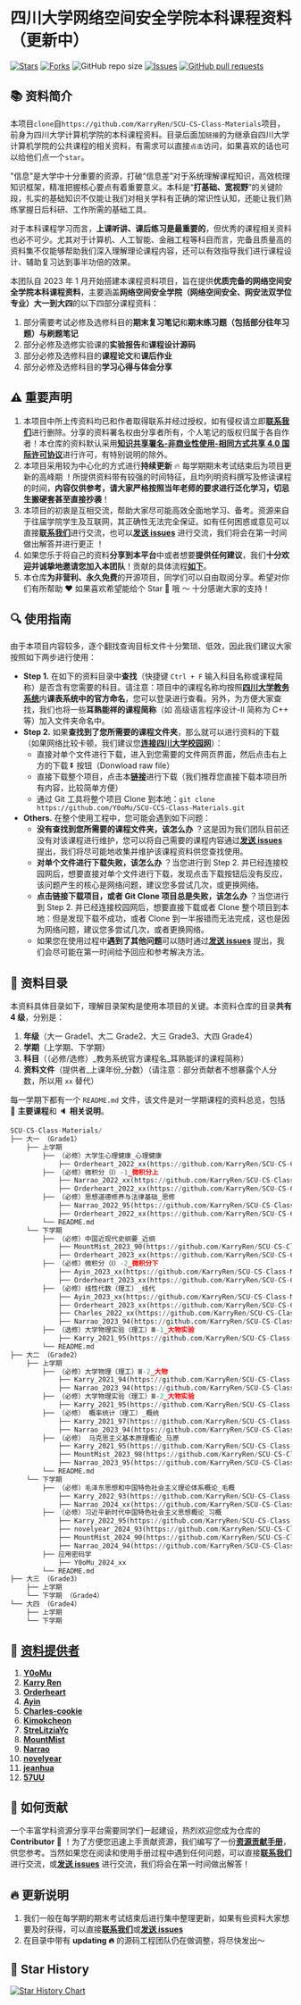 # 四川大学网络空间安全学院本科课程资料（更新中）

[![Stars](https://img.shields.io/github/stars/Y0oMu/SCU-CCS-Class-Materials.svg)](https://github.com/Y0oMu/SCU-CCS-Class-Materials/stargazers) [![Forks](https://img.shields.io/github/forks/Y0oMu/SCU-CCS-Class-Materials.svg)](https://github.com/Y0oMu/SCU-CCS-Class-Materials/network/members) ![GitHub repo size](https://img.shields.io/github/repo-size/Y0oMu/SCU-CCS-Class-Materials.svg) [![Issues](https://img.shields.io/github/issues/Y0oMu/SCU-CCS-Class-Materials.svg)](https://github.com/Y0oMu/SCU-CCS-Class-Materials/issues) [![GitHub pull requests](https://img.shields.io/github/issues-pr/Y0oMu/SCU-CCS-Class-Materials.svg)](https://github.com/Y0oMu/SCU-CCS-Class-Materials/pulls)

## 📚 资料简介

本项目`clone`自`https://github.com/KarryRen/SCU-CS-Class-Materials`项目，前身为四川大学计算机学院的本科课程资料。目录后面加`链接`的为继承自四川大学计算机学院的公共课程的相关资料，有需求可以直接`点击`访问，如果喜欢的话也可以给他们点一个`star`。

"信息"是大学中十分重要的资源，打破“信息差”对于系统理解课程知识，高效梳理知识框架，精准把握核心要点有着重要意义。本科是“**打基础、宽视野**”的关键阶段，扎实的基础知识不仅能让我们对相关学科有正确的常识性认知，还能让我们熟练掌握日后科研、工作所需的基础工具。

对于本科课程学习而言，**上课听讲、课后练习是最重要的**，但优秀的课程相关资料也必不可少。尤其对于计算机、人工智能、金融工程等科目而言，完备且质量高的资料集不仅能够帮助我们深入理解理论课程内容，还可以有效指导我们进行课程设计、辅助复习达到事半功倍的效果。

本团队自 2023 年 1 月开始搭建本课程资料项目，旨在提供**优质完备的网络空间安全学院本科课程资料**，主要涵盖**网络空间安全学院（网络空间安全、网安法双学位专业）大一到大四**的以下四部分课程资料：

1. 部分需要考试必修及选修科目的**期末复习笔记**和**期末练习题（包括部分往年习题）**与**刷题笔记**
2. 部分必修及选修实验课的**实验报告**和**课程设计源码**
3. 部分必修及选修科目的**课程论文**和**课后作业**
4. 部分必修及选修科目的**学习心得与体会分享**



## ⚠️ 重要声明

1. 本项目中所上传资料均已和作者取得联系并经过授权，如有侵权请立即[**联系我们**](yejiayi2004@outlook.com)进行删除。分享的资料署名权由分享者所有，个人笔记的版权归属于各自作者！本仓库的资料默认采用[**知识共享署名-非商业性使用-相同方式共享 4.0 国际许可协议**](http://creativecommons.org/licenses/by-nc-sa/4.0/deed.zh)进行许可，有特别说明的除外。
2. 本项目采用较为中心化的方式进行**持续更新** 🔥 每学期期末考试结束后为项目更新的高峰期 ！所提供资料带有较强的时间特征，且均列明资料撰写及修读课程的时间，**内容仅供参考，请大家严格按照当年老师的要求进行泛化学习，切忌生搬硬套甚至直接抄袭**！
3. 本项目的初衷是互相交流，帮助大家尽可能高效全面地学习、备考。资源来自于往届学院学生及互联网，其正确性无法完全保证。如有任何困惑或意见可以直接[**联系我们**](yejiayi2004@outlook.com)进行交流，也可以[**发送 issues**](https://github.com/Y0oMu/SCU-CCS-Class-Materials/issues) 进行交流，我们将会在第一时间做出解答并进行更正 ！
4. 如果您乐于将自己的资料**分享到本平台**中或者想要**提供任何建议**，我们**十分欢迎并诚挚地邀请您加入本团队**！贡献的具体流程[**如下**](https://github.com/Y0oMu/SCU-CCS-Class-Materials?tab=readme-ov-file#-如何贡献)。
5. 本仓库**为非营利、永久免费**的开源项目，同学们可以自由取阅分享。希望对你们有所帮助 ♥️ 如果喜欢希望能给个 Star 🌟 哦 ～ 十分感谢大家的支持！



## 🔍 使用指南

由于本项目内容较多，逐个翻找查询目标文件十分繁琐、低效，因此我们建议大家按照如下两步进行使用：

- **Step 1.** 在如下的资料目录中**查找**（快捷键 `Ctrl + F` 输入科目名称或课程简称）是否含有您需要的科目。请注意：项目中的课程名称均按照[**四川大学教务系统**](http://zhjw.scu.edu.cn)内**课表系统中的官方命名**，您可以登录进行查看。另外，为方便大家查找，我们也将一些**耳熟能祥的课程简称**（如 高级语言程序设计-Ⅱ 简称为 C++ 等）加入文件夹命名中。
- **Step 2.** 如果**查找到了您所需要的课程文件夹**，那么就可以进行资料的下载（如果网络比较卡顿，我们建议您[**连接四川大学校园网**](http://192.168.2.135)）：
  - 直接对单个文件进行下载，进入到您需要的文件网页界面，然后点击右上方的下载 ⏬ 按钮（Donwload raw file）
  - 直接下载整个项目，点击本[**链接**](https://github.com/KarryRen/SCU-CS-Class-Materials/archive/refs/heads/main.zip)进行下载（我们推荐您直接下载本项目所有内容，比较简单方便）
  - 通过 Git 工具将整个项目 Clone 到本地：`git clone https://github.com/Y0oMu/SCU-CCS-Class-Materials.git`
- **Others.** 在整个使用工程中，您可能会遇到如下问题：
  - **没有查找到您所需要的课程文件夹，该怎么办** ？这是因为我们团队目前还没有对该课程进行维护，您可以将自己需要的课程内容通过[**发送 issues**](https://github.com/Y0oMu/SCU-CCS-Class-Materials/issues/new/choose) 提出，我们将尽可能地收集并维护该课程资料供您查找使用。
  - **对单个文件进行下载失败，该怎么办** ？当您进行到 Step 2. 并已经连接校园网后，想要直接对单个文件进行下载，发现点击下载按钮后没有反应，该问题产生的核心是网络问题，建议您多尝试几次，或更换网络。
  - **点击链接下载项目，或者 Git Clone 项目总是失败，该怎么办** ？当您进行到 Step 2. 并已经连接校园网后，想要直接下载或者 Clone 整个项目到本地：但是发现下载不成功，或者 Clone 到一半报错而无法完成，这也是因为网络问题，建议您多尝试几次，或者更换网络。
  - 如果您在使用过程中**遇到了其他问题**可以随时通过[**发送 issues**](https://github.com/Y0oMu/SCU-CCS-Class-Materials/issues/new/choose) 提出，我们会尽可能在第一时间给予回应和参考解决方法。




## 📝 资料目录

本资料具体目录如下，理解目录架构是使用本项目的关键。本资料仓库的目录**共有 4 级**，分别是：

1. **年级**（大一 Grade1、大二 Grade2、大三 Grade3、大四 Grade4）
2. **学期**（上学期、下学期）
3. **科目**（（必修/选修）\_教务系统官方课程名\_耳熟能详的课程简称）
4. **资料文件**（提供者\_上课年份\_分数）（请注意：部分贡献者不想暴露个人分数，所以用 `xx` 替代）

每一学期下都有一个 `README.md` 文件，该文件是对一学期课程的资料总览，包括 📖 **主要课程**和 🔈 **相关说明**。

```python
SCU-CS-Class-Materials/
├── 大一 （Grade1）
    ├── 上学期
        ├── （必修）大学生心理健康_心理健康
            ├── Orderheart_2022_xx(https://github.com/KarryRen/SCU-CS-Class-Materials/tree/main/Grade1/%E4%B8%8A%E5%AD%A6%E6%9C%9F/%EF%BC%88%E5%BF%85%E4%BF%AE%EF%BC%89%E5%A4%A7%E5%AD%A6%E7%94%9F%E5%BF%83%E7%90%86%E5%81%A5%E5%BA%B7_%E5%BF%83%E7%90%86%E5%81%A5%E5%BA%B7/Orderheart_2022_xx)
        ├── （必修）微积分（Ⅰ）-1_微积分上
            ├── Narrao_2022_xx(https://github.com/KarryRen/SCU-CS-Class-Materials/tree/main/Grade1/%E4%B8%8A%E5%AD%A6%E6%9C%9F/%EF%BC%88%E5%BF%85%E4%BF%AE%EF%BC%89%E5%BE%AE%E7%A7%AF%E5%88%86%EF%BC%88%E2%85%A0%EF%BC%89-1_%E5%BE%AE%E7%A7%AF%E5%88%86%E4%B8%8A/Narrao_2022_xx)
            ├── Orderheart_2022_xx(https://github.com/KarryRen/SCU-CS-Class-Materials/tree/main/Grade1/%E4%B8%8A%E5%AD%A6%E6%9C%9F/%EF%BC%88%E5%BF%85%E4%BF%AE%EF%BC%89%E5%BE%AE%E7%A7%AF%E5%88%86%EF%BC%88%E2%85%A0%EF%BC%89-1_%E5%BE%AE%E7%A7%AF%E5%88%86%E4%B8%8A/Orderheart_2022_xx)
        ├── （必修）思想道德修养与法律基础_思修
            ├── Narrao_2022_95(https://github.com/KarryRen/SCU-CS-Class-Materials/tree/main/Grade1/%E4%B8%8A%E5%AD%A6%E6%9C%9F/%EF%BC%88%E5%BF%85%E4%BF%AE%EF%BC%89%E6%80%9D%E6%83%B3%E9%81%93%E5%BE%B7%E4%BF%AE%E5%85%BB%E4%B8%8E%E6%B3%95%E5%BE%8B%E5%9F%BA%E7%A1%80_%E6%80%9D%E4%BF%AE/Narrao_2022_95)
            ├── Orderheart_2022_xx(https://github.com/KarryRen/SCU-CS-Class-Materials/tree/main/Grade1/%E4%B8%8A%E5%AD%A6%E6%9C%9F/%EF%BC%88%E5%BF%85%E4%BF%AE%EF%BC%89%E6%80%9D%E6%83%B3%E9%81%93%E5%BE%B7%E4%BF%AE%E5%85%BB%E4%B8%8E%E6%B3%95%E5%BE%8B%E5%9F%BA%E7%A1%80_%E6%80%9D%E4%BF%AE/Orderheart_2022_xx)
        └── README.md 
    └── 下学期
        ├── （必修）中国近现代史纲要_近纲
            ├── MountMist_2023_90(https://github.com/KarryRen/SCU-CS-Class-Materials/tree/main/Grade1/%E4%B8%8B%E5%AD%A6%E6%9C%9F/%EF%BC%88%E5%BF%85%E4%BF%AE%EF%BC%89%E4%B8%AD%E5%9B%BD%E8%BF%91%E7%8E%B0%E4%BB%A3%E5%8F%B2%E7%BA%B2%E8%A6%81_%E8%BF%91%E7%BA%B2/MountMist_2023_92)
            ├── Orderheart_2023_xx(https://github.com/KarryRen/SCU-CS-Class-Materials/tree/main/Grade1/%E4%B8%8B%E5%AD%A6%E6%9C%9F/%EF%BC%88%E5%BF%85%E4%BF%AE%EF%BC%89%E4%B8%AD%E5%9B%BD%E8%BF%91%E7%8E%B0%E4%BB%A3%E5%8F%B2%E7%BA%B2%E8%A6%81_%E8%BF%91%E7%BA%B2/Orderheart_2023_xx)
        ├── （必修）微积分（Ⅰ）-2_微积分下
            ├── Ayin_2023_xx(https://github.com/KarryRen/SCU-CS-Class-Materials/tree/main/Grade1/%E4%B8%8B%E5%AD%A6%E6%9C%9F/%EF%BC%88%E5%BF%85%E4%BF%AE%EF%BC%89%E5%BE%AE%E7%A7%AF%E5%88%86%EF%BC%88%E2%85%A0%EF%BC%89-2_%E5%BE%AE%E7%A7%AF%E5%88%86%E4%B8%8B/Ayin_2023_xx)
            ├── Orderheart_2023_xx(https://github.com/KarryRen/SCU-CS-Class-Materials/tree/main/Grade1/%E4%B8%8B%E5%AD%A6%E6%9C%9F/%EF%BC%88%E5%BF%85%E4%BF%AE%EF%BC%89%E5%BE%AE%E7%A7%AF%E5%88%86%EF%BC%88%E2%85%A0%EF%BC%89-2_%E5%BE%AE%E7%A7%AF%E5%88%86%E4%B8%8B/Orderheart_2023_xx)
        ├── （必修）线性代数（理工）_线代
            ├── Ayin_2023_xx(https://github.com/KarryRen/SCU-CS-Class-Materials/tree/main/Grade1/%E4%B8%8B%E5%AD%A6%E6%9C%9F/%EF%BC%88%E5%BF%85%E4%BF%AE%EF%BC%89%E7%BA%BF%E6%80%A7%E4%BB%A3%E6%95%B0%EF%BC%88%E7%90%86%E5%B7%A5%EF%BC%89_%E7%BA%BF%E4%BB%A3/Ayin_2023_xx)
            ├── Orderheart_2023_xx(https://github.com/KarryRen/SCU-CS-Class-Materials/tree/main/Grade1/%E4%B8%8B%E5%AD%A6%E6%9C%9F/%EF%BC%88%E5%BF%85%E4%BF%AE%EF%BC%89%E7%BA%BF%E6%80%A7%E4%BB%A3%E6%95%B0%EF%BC%88%E7%90%86%E5%B7%A5%EF%BC%89_%E7%BA%BF%E4%BB%A3/Orderheart_2023_xx)
            ├── Charles_2022_xx(https://github.com/KarryRen/SCU-CS-Class-Materials/tree/main/Grade1/%E4%B8%8B%E5%AD%A6%E6%9C%9F/%EF%BC%88%E5%BF%85%E4%BF%AE%EF%BC%89%E7%BA%BF%E6%80%A7%E4%BB%A3%E6%95%B0%EF%BC%88%E7%90%86%E5%B7%A5%EF%BC%89_%E7%BA%BF%E4%BB%A3/Orderheart_2023_xx)
            ├── Narrao_2023_94(https://github.com/KarryRen/SCU-CS-Class-Materials/tree/main/Grade1/%E4%B8%8B%E5%AD%A6%E6%9C%9F/%EF%BC%88%E5%BF%85%E4%BF%AE%EF%BC%89%E7%BA%BF%E6%80%A7%E4%BB%A3%E6%95%B0%EF%BC%88%E7%90%86%E5%B7%A5%EF%BC%89_%E7%BA%BF%E4%BB%A3/Narrao_2023_94)
        ├── （选修）大学物理实验（理工）Ⅲ-1_大物实验
            ├── Karry_2021_95(https://github.com/KarryRen/SCU-CS-Class-Materials/tree/main/Grade1/%E4%B8%8B%E5%AD%A6%E6%9C%9F/%EF%BC%88%E9%80%89%E4%BF%AE%EF%BC%89%E5%A4%A7%E5%AD%A6%E7%89%A9%E7%90%86%E5%AE%9E%E9%AA%8C%EF%BC%88%E7%90%86%E5%B7%A5%EF%BC%89%E2%85%A2-1_%E5%A4%A7%E7%89%A9%E5%AE%9E%E9%AA%8C/Karry_2021_95/%E5%AE%9E%E9%AA%8C%E6%8A%A5%E5%91%8A%E5%90%88%E9%9B%86) # 含扫描版 "7 次实验报告合集"
        └── README.md 
├── 大二 （Grade2）
    ├── 上学期
        ├── （必修）大学物理（理工）Ⅲ-2_大物
            ├── Karry_2021_94(https://github.com/KarryRen/SCU-CS-Class-Materials/tree/main/Grade2/%E4%B8%8A%E5%AD%A6%E6%9C%9F/%EF%BC%88%E5%BF%85%E4%BF%AE%EF%BC%89%E5%A4%A7%E5%AD%A6%E7%89%A9%E7%90%86%EF%BC%88%E7%90%86%E5%B7%A5%EF%BC%89%E2%85%A2-2_%E5%A4%A7%E7%89%A9/Karry_2021_94)
            ├── Narrao_2023_94(https://github.com/KarryRen/SCU-CS-Class-Materials/tree/main/Grade2/%E4%B8%8A%E5%AD%A6%E6%9C%9F/%EF%BC%88%E5%BF%85%E4%BF%AE%EF%BC%89%E5%A4%A7%E5%AD%A6%E7%89%A9%E7%90%86%EF%BC%88%E7%90%86%E5%B7%A5%EF%BC%89%E2%85%A2-2_%E5%A4%A7%E7%89%A9/Narrao_2023_94)
        ├── （必修）大学物理实验（理工）Ⅲ-2_大物实验
            ├── Karry_2021_95(https://github.com/KarryRen/SCU-CS-Class-Materials/tree/main/Grade2/%E4%B8%8A%E5%AD%A6%E6%9C%9F/%EF%BC%88%E5%BF%85%E4%BF%AE%EF%BC%89%E5%A4%A7%E5%AD%A6%E7%89%A9%E7%90%86%E5%AE%9E%E9%AA%8C%EF%BC%88%E7%90%86%E5%B7%A5%EF%BC%89%E2%85%A2-2_%E5%A4%A7%E7%89%A9%E5%AE%9E%E9%AA%8C/Karry_2021_95/%E5%AE%9E%E9%AA%8C%E6%8A%A5%E5%91%8A%E5%90%88%E9%9B%86) # 含扫描版 "3 次实验报告合集"
        ├── （必修） 概率统计（理工）_概统
            ├── Karry_2021_97(https://github.com/KarryRen/SCU-CS-Class-Materials/tree/main/Grade2/%E4%B8%8A%E5%AD%A6%E6%9C%9F/%EF%BC%88%E5%BF%85%E4%BF%AE%EF%BC%89%E6%A6%82%E7%8E%87%E7%BB%9F%E8%AE%A1%EF%BC%88%E7%90%86%E5%B7%A5%EF%BC%89_%E6%A6%82%E7%BB%9F/Karry_2021_97)
            ├── Narrao_2023_94(https://github.com/KarryRen/SCU-CS-Class-Materials/tree/main/Grade2/%E4%B8%8A%E5%AD%A6%E6%9C%9F/%EF%BC%88%E5%BF%85%E4%BF%AE%EF%BC%89%E6%A6%82%E7%8E%87%E7%BB%9F%E8%AE%A1%EF%BC%88%E7%90%86%E5%B7%A5%EF%BC%89_%E6%A6%82%E7%BB%9F/Narrao_2023_94)
        ├── （必修） 马克思主义基本原理概论_马原
            ├── Karry_2021_95(https://github.com/KarryRen/SCU-CS-Class-Materials/tree/main/Grade2/%E4%B8%8A%E5%AD%A6%E6%9C%9F/%EF%BC%88%E5%BF%85%E4%BF%AE%EF%BC%89%E6%A6%82%E7%8E%87%E7%BB%9F%E8%AE%A1%EF%BC%88%E7%90%86%E5%B7%A5%EF%BC%89_%E6%A6%82%E7%BB%9F/Narrao_2023_94)
            ├── MountMist_2023_98(https://github.com/KarryRen/SCU-CS-Class-Materials/tree/main/Grade2/%E4%B8%8A%E5%AD%A6%E6%9C%9F/%EF%BC%88%E5%BF%85%E4%BF%AE%EF%BC%89%E9%A9%AC%E5%85%8B%E6%80%9D%E4%B8%BB%E4%B9%89%E5%9F%BA%E6%9C%AC%E5%8E%9F%E7%90%86%E6%A6%82%E8%AE%BA_%E9%A9%AC%E5%8E%9F/MountMist_2023_98)
            ├── Narrao_2023_95(https://github.com/KarryRen/SCU-CS-Class-Materials/tree/main/Grade2/%E4%B8%8A%E5%AD%A6%E6%9C%9F/%EF%BC%88%E5%BF%85%E4%BF%AE%EF%BC%89%E9%A9%AC%E5%85%8B%E6%80%9D%E4%B8%BB%E4%B9%89%E5%9F%BA%E6%9C%AC%E5%8E%9F%E7%90%86%E6%A6%82%E8%AE%BA_%E9%A9%AC%E5%8E%9F/Narrao_2023_96)
        └── README.md 
    └── 下学期
        ├── （必修）毛泽东思想和中国特色社会主义理论体系概论_毛概
            ├── Karry_2022_93(https://github.com/KarryRen/SCU-CS-Class-Materials/tree/main/Grade2/%E4%B8%8B%E5%AD%A6%E6%9C%9F/%EF%BC%88%E5%BF%85%E4%BF%AE%EF%BC%89%E6%AF%9B%E6%B3%BD%E4%B8%9C%E6%80%9D%E6%83%B3%E5%92%8C%E4%B8%AD%E5%9B%BD%E7%89%B9%E8%89%B2%E7%A4%BE%E4%BC%9A%E4%B8%BB%E4%B9%89%E7%90%86%E8%AE%BA%E4%BD%93%E7%B3%BB%E6%A6%82%E8%AE%BA_%E6%AF%9B%E6%A6%82/Karry_2022_93) # 含 "暑期实践报告"
            ├── Narrao_2024_xx(https://github.com/KarryRen/SCU-CS-Class-Materials/tree/main/Grade2/%E4%B8%8B%E5%AD%A6%E6%9C%9F/%EF%BC%88%E5%BF%85%E4%BF%AE%EF%BC%89%E6%AF%9B%E6%B3%BD%E4%B8%9C%E6%80%9D%E6%83%B3%E5%92%8C%E4%B8%AD%E5%9B%BD%E7%89%B9%E8%89%B2%E7%A4%BE%E4%BC%9A%E4%B8%BB%E4%B9%89%E7%90%86%E8%AE%BA%E4%BD%93%E7%B3%BB%E6%A6%82%E8%AE%BA_%E6%AF%9B%E6%A6%82/Narrao_2024_93)
        ├── （必修）习近平新时代中国特色社会主义思想概论_习概
            ├── Karry_2022_95(https://github.com/KarryRen/SCU-CS-Class-Materials/tree/main/Grade3/%E4%B8%8A%E5%AD%A6%E6%9C%9F/%EF%BC%88%E5%BF%85%E4%BF%AE%EF%BC%89%E4%B9%A0%E8%BF%91%E5%B9%B3%E6%96%B0%E6%97%B6%E4%BB%A3%E4%B8%AD%E5%9B%BD%E7%89%B9%E8%89%B2%E7%A4%BE%E4%BC%9A%E4%B8%BB%E4%B9%89%E6%80%9D%E6%83%B3%E6%A6%82%E8%AE%BA_%E4%B9%A0%E6%A6%82/Karry_2022_95)
            ├── novelyear_2024_93(https://github.com/KarryRen/SCU-CS-Class-Materials/tree/main/Grade3/%E4%B8%8A%E5%AD%A6%E6%9C%9F/%EF%BC%88%E5%BF%85%E4%BF%AE%EF%BC%89%E4%B9%A0%E8%BF%91%E5%B9%B3%E6%96%B0%E6%97%B6%E4%BB%A3%E4%B8%AD%E5%9B%BD%E7%89%B9%E8%89%B2%E7%A4%BE%E4%BC%9A%E4%B8%BB%E4%B9%89%E6%80%9D%E6%83%B3%E6%A6%82%E8%AE%BA_%E4%B9%A0%E6%A6%82/novelyear_2024_93)
            ├── MountMist_2024_90(https://github.com/KarryRen/SCU-CS-Class-Materials/tree/main/Grade3/%E4%B8%8A%E5%AD%A6%E6%9C%9F/%EF%BC%88%E5%BF%85%E4%BF%AE%EF%BC%89%E4%B9%A0%E8%BF%91%E5%B9%B3%E6%96%B0%E6%97%B6%E4%BB%A3%E4%B8%AD%E5%9B%BD%E7%89%B9%E8%89%B2%E7%A4%BE%E4%BC%9A%E4%B8%BB%E4%B9%89%E6%80%9D%E6%83%B3%E6%A6%82%E8%AE%BA_%E4%B9%A0%E6%A6%82/MountMist_2024_90)
            ├── Narrao_2024_94(https://github.com/KarryRen/SCU-CS-Class-Materials/tree/main/Grade3/%E4%B8%8A%E5%AD%A6%E6%9C%9F/%EF%BC%88%E5%BF%85%E4%BF%AE%EF%BC%89%E4%B9%A0%E8%BF%91%E5%B9%B3%E6%96%B0%E6%97%B6%E4%BB%A3%E4%B8%AD%E5%9B%BD%E7%89%B9%E8%89%B2%E7%A4%BE%E4%BC%9A%E4%B8%BB%E4%B9%89%E6%80%9D%E6%83%B3%E6%A6%82%E8%AE%BA_%E4%B9%A0%E6%A6%82/Narrao_2024_94)
        ├── 应用密码学
            ├── Y0oMu_2024_xx
        └── README.md 
├── 大三 （Grade3）
    ├── 上学期
    └── 下学期 （Grade4）
└── 大四 （Grade4）
    ├── 上学期
    └── 下学期
```



## 🙇 [资料提供者](https://github.com/Y0oMu/SCU-CCS-Class-Materials/graphs/contributors)

1. [**Y0oMu**](https://github.com/Y0oMu)
2. [**Karry Ren**](KarryRenKai@outlook.com)
3. [**Orderheart**](https://github.com/Orderheart)
4. [**Ayin**](https://github.com/Ayin-cc)
5. [**Charles-cookie**](https://github.com/Charles-cookie)
6. [**Kimokcheon**](https://github.com/Kimokcheon)
7. [**StreLitziaYc**](https://github.com/StreLitziaYc)
8. [**MountMist**](https://github.com/MountMist)
9.  [**Narrao**](https://github.com/Narrao)
10. [**novelyear**](https://github.com/novelyear)
11. [**jeanhua**](https://github.com/jeanhua)
12. [**57UU**](https://github.com/57UU)



## 🚀 如何贡献

一个丰富学科资源分享平台需要同学们一起建设，热烈欢迎您成为仓库的 **Contributor** 🙇 ！为了方便您迅速上手贡献资源，我们编写了一份[**资源贡献手册**](assets/CONTRIBUTION.md)，供您参考。当然如果您在阅读和使用手册过程中遇到任何问题，可以直接[**联系我们**](yejiayi2004@outlook.com)进行交流，或[**发送 issues**](https://github.com/Y0oMu/SCU-CCS-Class-Materials/issues/new/choose) 进行交流，我们将会在第一时间做出解答！




## 🔥 更新说明

1. 我们一般在每学期的期末考试结束后进行集中整理更新，如果有些资料大家想要及时获得，可以直接[**联系我们**](yejiayi2004@outlook.com)或[**发送 issues**](https://github.com/Y0oMu/SCU-CCS-Class-Materials/issues/new/choose)
2. 在目录中带有 **updating 🔥** 的源码工程团队仍在做调整，将尽快发出～



## 🌟 Star History

[![Star History Chart](https://api.star-history.com/svg?repos=Y0oMu/SCU-CCS-Class-Materials&type=Date)](https://star-history.com/#Y0oMu/SCU-CCS-Class-Materials&Date)
